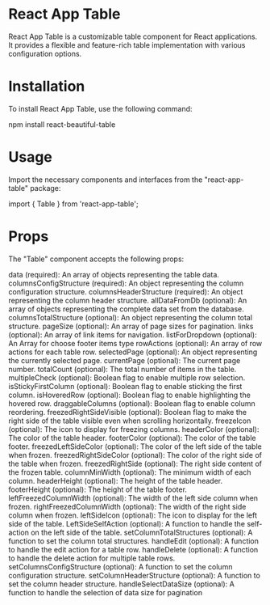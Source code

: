 # React App Table

React App Table is a customizable table component for React applications. It provides a flexible and feature-rich table implementation with various configuration options.

# Installation

To install React App Table, use the following command:

npm install react-beautiful-table

# Usage

Import the necessary components and interfaces from the "react-app-table" package:

import { Table } from 'react-app-table';

# Props

The "Table" component accepts the following props:

data (required): An array of objects representing the table data.
columnsConfigStructure (required): An object representing the column configuration structure.
columnsHeaderStructure (required): An object representing the column header structure.
allDataFromDb (optional): An array of objects representing the complete data set from the database.
columnsTotalStructure (optional): An object representing the column total structure.
pageSize (optional): An array of page sizes for pagination.
links (optional): An array of link items for navigation.
listForDropdown (optional): An Array for choose footer items type
rowActions (optional): An array of row actions for each table row.
selectedPage (optional): An object representing the currently selected page.
currentPage (optional): The current page number.
totalCount (optional): The total number of items in the table.
multipleCheck (optional): Boolean flag to enable multiple row selection.
isStickyFirstColumn (optional): Boolean flag to enable sticking the first column.
isHoveredRow (optional): Boolean flag to enable highlighting the hovered row.
draggableColumns (optional): Boolean flag to enable column reordering.
freezedRightSideVisible (optional): Boolean flag to make the right side of the table visible even when scrolling horizontally.
freezeIcon (optional): The icon to display for freezing columns.
headerColor (optional): The color of the table header.
footerColor (optional): The color of the table footer.
freezedLeftSideColor (optional): The color of the left side of the table when frozen.
freezedRightSideColor (optional): The color of the right side of the table when frozen.
freezedRightSide (optional): The right side content of the frozen table.
columnMinWidth (optional): The minimum width of each column.
headerHeight (optional): The height of the table header.
footerHeight (optional): The height of the table footer.
leftFreezedColumnWidth (optional): The width of the left side column when frozen.
rightFreezedColumnWidth (optional): The width of the right side column when frozen.
leftSideIcon (optional): The icon to display for the left side of the table.
LeftSideSelfAction (optional): A function to handle the self-action on the left side of the table.
setColumnTotalStructures (optional): A function to set the column total structures.
handleEdit (optional): A function to handle the edit action for a table row.
handleDelete (optional): A function to handle the delete action for multiple table rows.
setColumnsConfigStructure (optional): A function to set the column configuration structure.
setColumnHeaderStructure (optional): A function to set the column header structure.
handleSelectDataSize (optional): A function to handle the selection of data size for pagination
